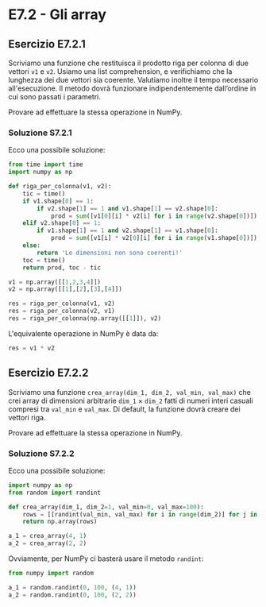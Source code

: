 # E7.2 - Gli array

## Esercizio E7.2.1

Scriviamo una funzione che restituisca il prodotto riga per colonna di due vettori `v1` e `v2`. Usiamo una list comprehension, e verifichiamo che la lunghezza dei due vettori sia coerente. Valutiamo inoltre il tempo necessario all'esecuzione. Il metodo dovrà funzionare indipendentemente dall’ordine in cui sono passati i parametri.

Provare ad effettuare la stessa operazione in NumPy.

### Soluzione S7.2.1

Ecco una possibile soluzione:

```py
from time import time
import numpy as np

def riga_per_colonna(v1, v2):
	tic = time()
	if v1.shape[0] == 1:
		if v2.shape[1] == 1 and v1.shape[1] == v2.shape[0]:
			prod = sum([v1[0][i] * v2[i] for i in range(v2.shape[0])])
	elif v2.shape[0] == 1:
		if v1.shape[1] == 1 and v2.shape[1] == v1.shape[0]:
			prod = sum([v1[i] * v2[0][i] for i in range(v1.shape[0])])
	else:
		return 'Le dimensioni non sono coerenti!'
	toc = time()
	return prod, toc - tic

v1 = np.array([[1,2,3,4]])
v2 = np.array([[1],[2],[3],[4]])

res = riga_per_colonna(v1, v2)
res = riga_per_colonna(v2, v1)
res = riga_per_colonna(np.array([[1]]), v2)
```

L'equivalente operazione in NumPy è data da:

```py
res = v1 * v2
```

## Esercizio E7.2.2

Scriviamo una funzione `crea_array(dim_1, dim_2, val_min, val_max)` che crei array di dimensioni arbitrarie `dim_1` $\times$ `dim_2` fatti di numeri interi casuali compresi tra `val_min` e `val_max`. Di default, la funzione dovrà creare dei vettori riga.

Provare ad effettuare la stessa operazione in NumPy.

### Soluzione S7.2.2

Ecco una possibile soluzione:

```py
import numpy as np
from random import randint

def crea_array(dim_1, dim_2=1, val_min=0, val_max=100):
	rows = [[randint(val_min, val_max) for i in range(dim_2)] for j in range(dim_1)]
	return np.array(rows)

a_1 = crea_array(4, 1)
a_2 = crea_array(2, 2)
```

Ovviamente, per NumPy ci basterà usare il metodo `randint`:

```py
from numpy import random

a_1 = random.randint(0, 100, (4, 1))
a_2 = random.randint(0, 100, (2, 2))
```
